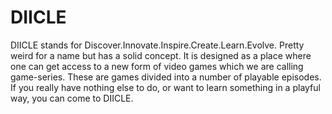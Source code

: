 # DIICLE
DIICLE stands for Discover.Innovate.Inspire.Create.Learn.Evolve. Pretty weird for a name but has a solid concept. It is designed as a place where one can get access to a new form of video games which we are calling game-series. These are games divided into a number of playable episodes. If you really have nothing else to do, or want to learn something in a playful way, you can come to DIICLE.
